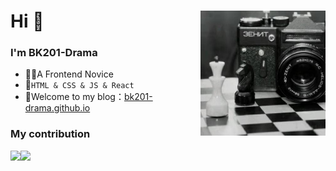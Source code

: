 <!--
**BK201-Drama/BK201-Drama** is a ✨ _special_ ✨ repository because its `README.md` (this file) appears on your GitHub profile.
-->

# Hi 👋<img align="right" src="https://raw.githubusercontent.com/BK201-Drama/picBed/main/avatar/avatar.jpeg" style="width: 200px; height: 200px">

### I'm BK201-Drama
- 👨‍💻A Frontend Novice
- 🌱`HTML & CSS & JS & React`
- 🔭Welcome to my blog：[bk201-drama.github.io](https://bk201-drama.github.io/)


### My contribution

<div style="display: inline-block">
  <img align="left" src="https://github-readme-stats.vercel.app/api?username=BK201-Drama&show_icons=true" style="display: inline-block">
  <img align="right" src="https://github-readme-stats.vercel.app/api/top-langs/?username=BK201-Drama&layout=compact" style="display: inline-block">
</div>
